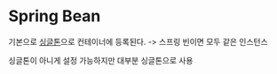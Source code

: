 # Spring Bean
기본으로 [싱글톤](Singleton.md)으로 컨테이너에 등록된다. 
-> 스프링 빈이면 모두 같은 인스턴스

싱글톤이 아니게 설정 가능하지만 대부분 싱글톤으로 사용